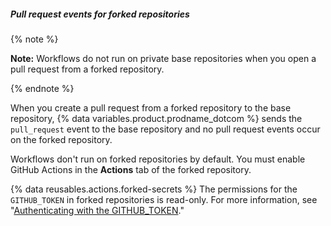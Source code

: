##### Pull request events for forked repositories

{% note %}

**Note:** Workflows do not run on private base repositories when you open a pull request from a forked repository.

{% endnote %}

When you create a pull request from a forked repository to the base repository, {% data variables.product.prodname_dotcom %} sends the `pull_request` event to the base repository and no pull request events occur on the forked repository.

Workflows don't run on forked repositories by default. You must enable GitHub Actions in the **Actions** tab of the forked repository.

{% data reusables.actions.forked-secrets %} The permissions for the `GITHUB_TOKEN` in forked repositories is read-only. For more information, see "[Authenticating with the GITHUB_TOKEN](/actions/configuring-and-managing-workflows/authenticating-with-the-github_token)."
